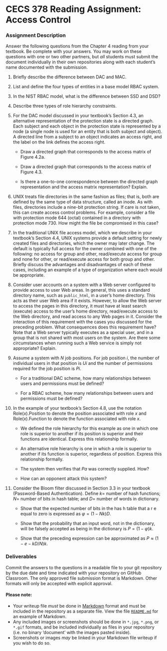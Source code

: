 # CECS 378 Reading Assignment: Access Control

### Assignment Description
Answer the following questions from the Chapter 4 reading from your textbook. Be complete with your answers. You may work on these questions with one or two other partners, but *all* students must submit the document individually in their own repositories along with each student’s name documented with the submission.

1. Briefly describe the difference between DAC and MAC.

2. List and define the four types of entities in a base model RBAC system.

3. In the NIST RBAC model, what is the difference between SSD and DSD?

4. Describe three types of role hierarchy constraints.

5. For the DAC model discussed in your textbook’s Section 4.3, an alternative representation of the protection state is a directed graph. Each subject and each object in the protection state is represented by a node (a single node is used for an entity that is both subject and object). A directed line from a subject to an object indicates an access right, and the label on the link defines the access right.
	
	* Draw a directed graph that corresponds to the access matrix of Figure 4.2a.
	
	* Draw a directed graph that corresponds to the access matrix of Figure 4.3.
	
	* Is there a one-to-one correspondence between the directed graph representation and the access matrix representation? Explain.

6. UNIX treats file directories in the same fashion as files; that is, both are defined by the same type of data structure, called an inode. As with files, directories include a nine-bit protection string. If care is not taken, this can create access control problems. For example, consider a file with protection mode 644 (octal) contained in a directory with protection mode 730. How might the file be compromised in this case?

7. In the traditional UNIX file access model, which we describe in your textbook’s Section 4.4, UNIX systems provide a default setting for newly created files and directories, which the owner may later change. The default is typically full access for the owner combined with one of the following: no access for group and other, read/execute access for group and none for other, or read/execute access for both group and other. Briefly discuss the advantages and disadvantages of each of these cases, including an example of a type of organization where each would be appropriate.

8. Consider user accounts on a system with a Web server configured to provide access to user Web areas. In general, this uses a standard directory name, such as `public_html`, in a user’s home directory. This acts as their user Web area if it exists. However, to allow the Web server to access the pages in this directory, it must have at least search (execute) access to the user’s home directory, read/execute access to the Web directory, and read access to any Web pages in it. Consider the interaction of this requirement with the cases you discussed for the preceding problem. What consequences does this requirement have? Note that a Web server typically executes as a special user, and in a group that is not shared with most users on the system. Are there some circumstances when running such a Web service is simply not appropriate? Explain.

9. Assume a system with $N$ job positions. For job position $i$, the number of individual users in that position is $Ui$ and the number of permissions required for the job position is $Pi$.
	
	* For a traditional DAC scheme, how many relationships between users and permissions must be defined?
	
	* For a RBAC scheme, how many relationships between users and permissions must be defined?

10. In the example of your textbook’s Section 4.8, use the notation Role($x$).Position to denote the position associated with role $x$ and Role($x$).Function to denote the function associated with role $x$.
	
	* We defined the role hierarchy for this example as one in which one role is superior to another if its position is superior and their functions are identical. Express this relationship formally.
	
	* An alternative role hierarchy is one in which a role is superior to another if its function is superior, regardless of position. Express this relationship formally.
	
	* The system then verifies that $Pa$ was correctly supplied. How?
	
	* How can an opponent attack this system?

10. Consider the Bloom filter discussed in Section 3.3 in your textbook (Password-Based Authentication). Define $k =$ number of hash functions; $N =$ number of bits in hash table; and $D =$ number of words in dictionary.
	
	* Show that the expected number of bits in the has h table that a r e equal to zero is expressed as $φ = (1 − Nk )D$.
	
	* Show that the probability that an input word, not in the dictionary, will be falsely accepted as being in the dictionary is $P = (1 − φ)k$.
	
	* Show that the preceding expression can be approximated as $P ≈ (1 − e−kD/N )k$.

### Deliverables

Commit the answers to the questions in a readable file to your git repository by the due date and time indicated with your repository on GitHub Classroom. The only approved file submission format is Markdown. Other formats will only be accepted with explicit approval.

#### Please note:

* Your writeup file *must* be done in [Markdown](https://docs.github.com/en/get-started/writing-on-github/getting-started-with-writing-and-formatting-on-github/basic-writing-and-formatting-syntax) format and must be included in the repository as a separate file. View the file [`README.md`](README.md?plain=1) for an example of Markdown.
* Any included images or screenshots should be done in `*.jpg`, `*.png`, or `*.gif` formats, and be included individually as files in your repository (i.e. no binary ‘document’ with the images pasted inside).
* Screenshots or images *may* be linked in your Markdown file writeup if you wish to do so.